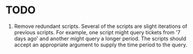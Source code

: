 # TODO
1. Remove redundant scripts.  Several of the scripts are slight iterations of previous scripts.  For example, one script might query tickets from '7 days ago' and another might query a longer period.  The scripts should accept an appropriate argument to supply the time period to the query.
